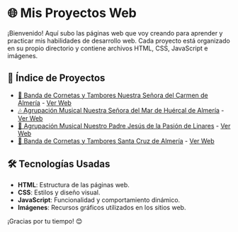 # 🌐 Mis Proyectos Web

¡Bienvenido! Aquí subo las páginas web que voy creando para aprender y practicar mis habilidades de desarrollo web. Cada proyecto está organizado en su propio directorio y contiene archivos HTML, CSS, JavaScript e imágenes.

## 📂 Índice de Proyectos

- [🎺 Banda de Cornetas y Tambores Nuestra Señora del Carmen de Almería](https://github.com/carlosmardo/Mis-Webs/tree/main/elcarmen) - [Ver Web](https://preeminent-treacle-11c764.netlify.app/)
- [🎶 Agrupación Musical Nuestra Señora del Mar de Huércal de Almería](https://github.com/carlosmardo/Mis-Webs/tree/main/nstrdelmar) - [Ver Web](https://jazzy-truffle-3bb29d.netlify.app/)
- [🎵 Agrupación Musical Nuestro Padre Jesús de la Pasión de Linares](https://github.com/carlosmardo/Mis-Webs/tree/main/pasiondelinares) - [Ver Web](https://remarkable-kelpie-1b037c.netlify.app/)
- [🎷 Banda de Cornetas y Tambores Santa Cruz de Almería](https://github.com/carlosmardo/Mis-Webs/tree/main/santacruz) - [Ver Web](https://glowing-granita-7c57db.netlify.app/)

## 🛠️ Tecnologías Usadas

- **HTML**: Estructura de las páginas web.
- **CSS**: Estilos y diseño visual.
- **JavaScript**: Funcionalidad y comportamiento dinámico.
- **Imágenes**: Recursos gráficos utilizados en los sitios web.

¡Gracias por tu tiempo! 😊

